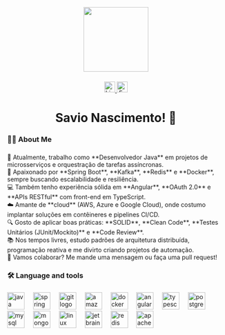 <div align="center">
  <img height="150" src="https://media.giphy.com/media/M9gbBd9nbDrOTu1Mqx/giphy.gif"  />
</div>

###

<div align="center">
  <a href="https://www.linkedin.com/in/savio-nascimento-gomes/" target="_blank" rel="noopener">
    <img
      src="https://img.shields.io/static/v1?message=LinkedIn&logo=linkedin&label=&color=0077B5&logoColor=white"
      height="25"
      alt="LinkedIn"
    />
  </a>

  <a href="mailto:savio.nascimento.gomes@gmail.com">
    <img
      src="https://img.shields.io/static/v1?message=Gmail&logo=gmail&label=&color=D14836&logoColor=white"
      height="25"
      alt="E-mail"
    />
  </a>
</div>


###

<h1 align="center">Savio Nascimento! 👋</h1>

###

<h3 align="left">👩‍💻  About Me</h3>

###

<p align="left">🔭 Atualmente, trabalho como **Desenvolvedor Java** em projetos de microsserviços e orquestração de tarefas assíncronas.  <br>🌱 Apaixonado por **Spring Boot**, **Kafka**, **Redis** e **Docker**, sempre buscando escalabilidade e resiliência.  <br>💻 Também tenho experiência sólida em **Angular**, **OAuth 2.0** e **APIs RESTful** com front-end em TypeScript.  <br>☁️ Amante de **cloud** (AWS, Azure e Google Cloud), onde costumo implantar soluções em contêineres e pipelines CI/CD.  <br>🔍 Gosto de aplicar boas práticas: **SOLID**, **Clean Code**, **Testes Unitários (JUnit/Mockito)** e **Code Review**.  <br>📚 Nos tempos livres, estudo padrões de arquitetura distribuída, programação reativa e me divirto criando projetos de automação.  <br>🤝 Vamos colaborar? Me mande uma mensagem ou faça uma pull request!</p>

###

<h3 align="left">🛠 Language and tools</h3>

###

<div align="left">
  <img src="https://cdn.jsdelivr.net/gh/devicons/devicon/icons/java/java-original.svg" height="40" alt="java logo"  />
  <img width="12" />
  <img src="https://cdn.jsdelivr.net/gh/devicons/devicon/icons/spring/spring-original.svg" height="40" alt="spring logo"  />
  <img width="12" />
  <img src="https://cdn.jsdelivr.net/gh/devicons/devicon/icons/git/git-original.svg" height="40" alt="git logo"  />
  <img width="12" />
  <img src="https://cdn.jsdelivr.net/gh/devicons/devicon/icons/amazonwebservices/amazonwebservices-line-wordmark.svg" height="40" alt="amazonwebservices logo"  />
  <img width="12" />
  <img src="https://cdn.jsdelivr.net/gh/devicons/devicon/icons/docker/docker-plain-wordmark.svg" height="40" alt="docker logo"  />
  <img width="12" />
  <img src="https://cdn.jsdelivr.net/gh/devicons/devicon/icons/angularjs/angularjs-original.svg" height="40" alt="angularjs logo"  />
  <img width="12" />
  <img src="https://cdn.jsdelivr.net/gh/devicons/devicon/icons/typescript/typescript-original.svg" height="40" alt="typescript logo"  />
  <img width="12" />
  <img src="https://cdn.jsdelivr.net/gh/devicons/devicon/icons/postgresql/postgresql-original.svg" height="40" alt="postgresql logo"  />
  <img width="12" />
  <img src="https://cdn.jsdelivr.net/gh/devicons/devicon/icons/mysql/mysql-original.svg" height="40" alt="mysql logo"  />
  <img width="12" />
  <img src="https://cdn.jsdelivr.net/gh/devicons/devicon/icons/mongodb/mongodb-original.svg" height="40" alt="mongodb logo"  />
  <img width="12" />
  <img src="https://cdn.jsdelivr.net/gh/devicons/devicon/icons/linux/linux-original.svg" height="40" alt="linux logo"  />
  <img width="12" />
  <img src="https://cdn.jsdelivr.net/gh/devicons/devicon/icons/jetbrains/jetbrains-original.svg" height="40" alt="jetbrains logo"  />
  <img width="12" />
  <img src="https://cdn.jsdelivr.net/gh/devicons/devicon/icons/redis/redis-original.svg" height="40" alt="redis logo"  />
  <img width="12" />
  <img src="https://cdn.jsdelivr.net/gh/devicons/devicon/icons/apachekafka/apachekafka-original.svg" height="40" alt="apachekafka logo"  />
</div>

